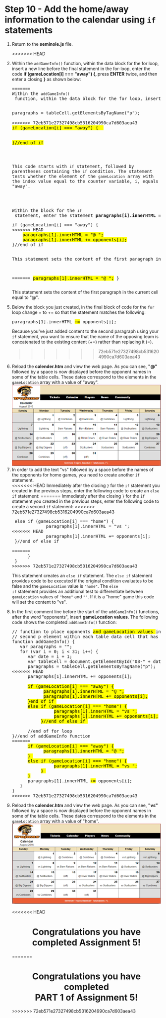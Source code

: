 <h1>Step 10 - Add the home/away information to the calendar using <code>if</code> statements</h1>

<ol>
<li>Return to the <b>seminole.js</b> file.</li>

<<<<<<< HEAD
<li>Within the <code>addGameInfo()</code> function, within the data block for the for loop, insert a new line before the final statement in the for-loop, enter the code <b>if (gameLocation[i] === "away")  {, </b>press <b>ENTER</b> twice, and then enter a closing <b>}</b> as shown below:

<pre>
=======
<li>Within the <code>addGameInfo()</code> function, within the data block for the for loop, insert a new line before the final statement, enter the code <b>if (gameLocation[i] === "away")  {, </b>press <b>ENTER</b> twice, and then enter a closing <b>}</b> as shown below:

<pre>
paragraphs = tableCell.getElementsByTagName("p");

>>>>>>> 72eb571e27327498cb5316204990ca7d603aea43
<mark>if (gameLocation[i] === "away") {  </mark>


<mark>}//end of if</mark> </pre>
This code starts with <code>if</code> statement, followed by parentheses containing the <code>if</code> condition.  The statement tests whether the element of the <code>gameLocation</code> array with the index value equal to the counter variable, i, equals the string "away".
</li>



<li>Within the block for the <code>if</code> statement, enter the statement <b>paragraphs[i].innerHTML = "@ ";</b> as shown below:
<pre>
if (gameLocation[i] === "away") {
<<<<<<< HEAD
    <mark>paragraphs[1].innerHTML = "@ ";</mark>
    <mark>paragraphs[1].innerHTML += opponents[i];</mark>
}//end of if</pre>
This statement sets the content of the first paragraph in the current cell equal to "@".
</li>

=======
<mark>paragraphs[1].innerHTML = "@ ";</mark>
}</pre>
This statement sets the content of the first paragraph in the current cell equal to "@".
</li>


<li>
Below the block you just created, in the final block of code for the <code>for</code> loop change = to += so that the statement matches the following:
<pre>
paragraphs[1].innerHTML <mark>+=</mark> opponents[i];
</pre>

Because you've just added content to the second paragraph using your <code>if</code> statement, you want to ensure that the name of the opposing team is concatenated to the existing content (+=) rather than replacing it (=).
</li>



>>>>>>> 72eb571e27327498cb5316204990ca7d603aea43
<li>Reload the <b>calender.htm</b> and view the web page.  As you can see, <b>"@"</b> followed by a space is now displayed before the opponent names in some of the table cells.  These dates correspond to the elements in the <code>gameLocation</code> array with a value of "away". </li>


<center><img src=".guides/img/SeminoleTrojan_Away.png" alt="Seminole Trojans" /></center>

<li>
In order to add the text "vs" followed by a space before the names of the opponents for home games, you need to create another <code>if</code> statement.
<br>
<<<<<<< HEAD
Immediately after the closing <code>}</code> for the <code>if</code> statement you created in the previous steps, enter the following code to create an <code>else if</code> statement:
=======
Immediately after the closing <code>}</code> for the <code>if</code> statement you created in the previous steps, enter the following code to create a second <code>if</code> statement:
>>>>>>> 72eb571e27327498cb5316204990ca7d603aea43

<pre>
 else if (gameLocation[i] === "home") {
             paragraphs[1].innerHTML = "vs ";
<<<<<<< HEAD
             paragraphs[1].innerHTML += opponents[i];
 }//end of else if

=======
      }
 }
>>>>>>> 72eb571e27327498cb5316204990ca7d603aea43
</pre>
This statement creates an <code>else if</code> statement.  The <code>else if</code> statement provides code to be executed if the original condition evaluates to be false and the <code>gameLocation</code> value is <code>"home"</code>.  The <code>else if</code> statement provides an additional test to differentiate between <code>gameLocation</code> values of <code>"home"</code> and <code>""</code>.  If it is a "home" game this code will set the content to "vs".
</li>

<li>
In the first comment line before the start of the <code>addGameInfo()</code> functions, after the word "opponents", insert <b>gameLocation values</b>.  The following code shows the completed <code>addGameInfo()</code> function:
<pre>
// function to place opponents <mark>and gameLocation values </mark>in 
// second p element within each table data cell that has an id
function addGameInfo() {
   var paragraphs = "";
   for (var i = 0; i < 31; i++) {
      var date = i + 1;
      var tableCell = document.getElementById("08-" + date);
      paragraphs = tableCell.getElementsByTagName("p");
<<<<<<< HEAD
      paragraphs[1].innerHTML += opponents[i];<br>      
      <mark>if (gameLocation[i] === "away") {</mark>
            <mark>paragraphs[1].innerHTML = "@ ";</mark>
            <mark>paragraphs[1].innerHTML += opponents[i];</mark>
      <mark>}end of if </mark>
      <mark>else if (gameLocation[i] === "home") {</mark>
                <mark>paragraphs[1].innerHTML = "vs ";</mark>
                <mark>paragraphs[1].innerHTML += opponents[i];</mark>
           <mark>}//end of else if </mark><br>
      //end of for loop
}//end of addGameInfo function
=======
      <mark>if (gameLocation[i] === "away") {</mark>
            <mark>paragraphs[1].innerHTML = "@ ";</mark>
      <mark>} </mark>
      <mark>else if (gameLocation[i] === "home") {</mark>
                <mark>paragraphs[1].innerHTML = "vs ";</mark>
           <mark>} </mark>
      <mark>}</mark>
      paragraphs[1].innerHTML <mark>+=</mark> opponents[i];
   }
}
>>>>>>> 72eb571e27327498cb5316204990ca7d603aea43
</pre>
</li>


<li>Reload the <b>calender.htm</b> and view the web page.  As you can see, <b>"vs"</b> followed by a space is now displayed before the opponent names in some of the table cells.  These dates correspond to the elements in the <code>gameLocation</code> array with a value of "home". </li>
<center><img src=".guides/img/SeminoleTrojan_Home.png" alt="Seminole Trojans" /></center>

<<<<<<< HEAD
<center><h1>Congratulations you have completed Assignment 5!</h1></center>
=======
<center><h1>Congratulations you have completed <br><b>PART 1</b> of Assignment 5!</h1></center>
>>>>>>> 72eb571e27327498cb5316204990ca7d603aea43
